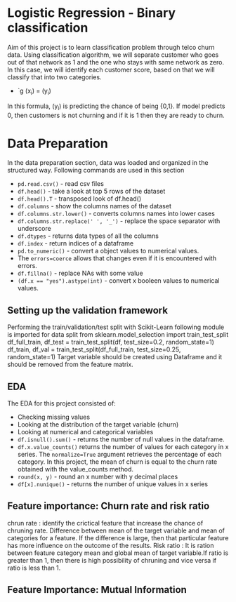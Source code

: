 # Logistic Regression - Binary classification
Aim of this project is to learn classification problem through telco churn data. Using classification algorithm, we will separate customer who goes out of that network as 1 and the one who stays with same network as zero.
In this case, we will identify each customer score, based on that we will classify that into two categories.
* `g (x<sub>i</sub>) = (y<sub>i</sub>)

In this formula, (y<sub>i</sub>) is predicting the chance of being {0,1}. If model predicts 0, then customers is not churning and if it is 1 then they are ready to churn.
# Data Preparation
In the data preparation section, data was loaded and organized in the structured way. Following commands are used in this section
* `pd.read.csv()` - read csv files 
* `df.head()` - take a look at top 5 rows of the dataset 
* `df.head().T` - transposed look of df.head()
* `df.columns` - show the columns names of the dataset 
* `df.columns.str.lower()` - converts columns names into lower cases
* `df.columns.str.replace(' ', '_')` - replace the space separator with underscore 
* `df.dtypes` - returns data types of all the columns 
* `df.index` - return indices of a dataframe
* `pd.to_numeric()` - convert a object values to numerical values. 
* The `errors=coerce` allows that changes even if it is encountered with errors. 
* `df.fillna()` - replace NAs with some value 
* `(df.x == "yes").astype(int)` - convert x booleen values to numerical values.
## Setting up the validation framework
Performing the train/validation/test split with Scikit-Learn
following module is imported for data split
from sklearn.model_selection import train_test_split
df_full_train, df_test = train_test_split(df, test_size=0.2, random_state=1)
df_train, df_val = train_test_split(df_full_train, test_size=0.25, random_state=1)
Target variable should be created using Dataframe and it should be removed from the feature matrix.
##  EDA
The EDA for this project consisted of: 
* Checking missing values 
* Looking at the distribution of the target variable (churn)
* Looking at numerical and categorical variables 
* `df.isnull().sum()` - returns the number of null values in the dataframe.  
* `df.x.value_counts()` returns the number of values for each category in x series. The `normalize=True` argument retrieves the percentage of each category. In this project, the mean of churn is equal to the churn rate obtained with the value_counts method. 
* `round(x, y)` - round an x number with y decimal places
* `df[x].nunique()` - returns the number of unique values in x series 
## Feature importance: Churn rate and risk ratio
chrun rate : identify the crictical feature that increase the chance of chruning rate.
 Difference between mean of the target variable and mean of categories for a feature. If the difference is large, then that particular feature has more influence on the outcome of the results.
 Risk ratio : It is ration between feature category mean and global mean of target variable.If ratio is greater than 1, then there is high possibility of chruning and vice versa if ratio is less than 1.
 ## Feature Importance: Mutual Information
